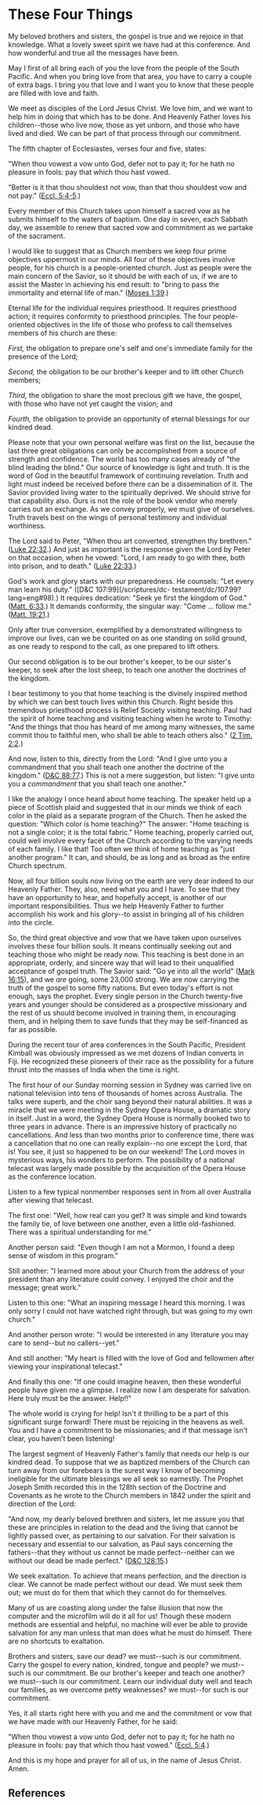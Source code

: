 # These Four Things

My beloved brothers and sisters, the gospel is true and we rejoice in that
knowledge. What a lovely sweet spirit we have had at this conference. And how
wonderful and true all the messages have been.

May I first of all bring each of you the love from the people of the South
Pacific. And when you bring love from that area, you have to carry a couple of
extra bags. I bring you that love and I want you to know that these people are
filled with love and faith.

We meet as disciples of the Lord Jesus Christ. We love him, and we want to
help him in doing that which has to be done. And Heavenly Father loves his
children--those who live now, those as yet unborn, and those who have lived
and died. We can be part of that process through our commitment.

The fifth chapter of Ecclesiastes, verses four and five, states:

"When thou vowest a vow unto God, defer not to pay it; for he hath no pleasure
in fools: pay that which thou hast vowed.

"Better is it that thou shouldest not vow, than that thou shouldest vow and
not pay." ([Eccl. 5:4-5](/scriptures/ot/eccl/5.4-5?lang=eng#3).)

Every member of this Church takes upon himself a sacred vow as he submits
himself to the waters of baptism. One day in seven, each Sabbath day, we
assemble to renew that sacred vow and commitment as we partake of the
sacrament.

I would like to suggest that as Church members we keep four prime objectives
uppermost in our minds. All four of these objectives involve people, for his
church is a people-oriented church. Just as people were the main concern of
the Savior, so it should be with each of us, if we are to assist the Master in
achieving his end result: to "bring to pass the immortality and eternal life
of man." ([Moses 1:39](/scriptures/pgp/moses/1.39?lang=eng#38).)

Eternal life for the individual requires priesthood. It requires priesthood
action; it requires conformity to priesthood principles. The four people-
oriented objectives in the life of those who profess to call themselves
members of his church are these:

_First,_ the obligation to prepare one's self and one's immediate family for
the presence of the Lord;

_Second,_ the obligation to be our brother's keeper and to lift other Church
members;

_Third,_ the obligation to share the most precious gift we have, the gospel,
with those who have not yet caught the vision; and

_Fourth,_ the obligation to provide an opportunity of eternal blessings for
our kindred dead.

Please note that your own personal welfare was first on the list, because the
last three great obligations can only be accomplished from a source of
strength and confidence. The world has too many cases already of "the blind
leading the blind." Our source of knowledge is light and truth. It is the word
of God in the beautiful framework of continuing revelation. Truth and light
must indeed be received before there can be a dissemination of it. The Savior
provided living water to the spiritually deprived. We should strive for that
capability also. Ours is not the role of the book vendor who merely carries
out an exchange. As we convey properly, we must give of ourselves. Truth
travels best on the wings of personal testimony and individual worthiness.

The Lord said to Peter, "When thou art converted, strengthen thy brethren."
([Luke 22:32](/scriptures/nt/luke/22.32?lang=eng#31).) And just as important
is the response given the Lord by Peter on that occasion, when he vowed:
"Lord, I am ready to go with thee, both into prison, and to death." ([Luke
22:33](/scriptures/nt/luke/22.33?lang=eng#32).)

God's work and glory starts with our preparedness. He counsels: "Let every man
learn his duty." ([D&amp;C 107:99](/scriptures/dc-
testament/dc/107.99?lang=eng#98).) It requires dedication: "Seek ye first the
kingdom of God." ([Matt. 6:33](/scriptures/nt/matt/6.33?lang=eng#32).) It
demands conformity, the singular way: "Come ... follow me." ([Matt.
19:21](/scriptures/nt/matt/19.21?lang=eng#20).)

Only after true conversion, exemplified by a demonstrated willingness to
improve our lives, can we be counted on as one standing on solid ground, as
one ready to respond to the call, as one prepared to lift others.

Our second obligation is to be our brother's keeper, to be our sister's
keeper, to seek after the lost sheep, to teach one another the doctrines of
the kingdom.

I bear testimony to you that home teaching is the divinely inspired method by
which we can best touch lives within this Church. Right beside this tremendous
priesthood process is Relief Society visiting teaching. Paul had the spirit of
home teaching and visiting teaching when he wrote to Timothy: "And the things
that thou has heard of me among many witnesses, the same commit thou to
faithful men, who shall be able to teach others also." ([2 Tim.
2:2](/scriptures/nt/2-tim/2.2?lang=eng#1).)

And now, listen to this, directly from the Lord: "And I give unto you a
commandment that you shall teach one another the doctrine of the kingdom."
([D&amp;C 88:77](/scriptures/dc-testament/dc/88.77?lang=eng#76).) This is not
a mere suggestion, but listen: "I give unto you a _commandment_ that you shall
teach one another."

I like the analogy I once heard about home teaching. The speaker held up a
piece of Scottish plaid and suggested that in our minds we think of each color
in the plaid as a separate program of the Church. Then he asked the question:
"Which color is home teaching?" The answer: "Home teaching is not a single
color; it is the total fabric." Home teaching, properly carried out, could
well involve every facet of the Church according to the varying needs of each
family. I like that! Too often we think of home teaching as "just another
program." It can, and should, be as long and as broad as the entire Church
spectrum.

Now, all four billion souls now living on the earth are very dear indeed to
our Heavenly Father. They, also, need what you and I have. To see that they
have an opportunity to hear, and hopefully accept, is another of our important
responsibilities. Thus we help Heavenly Father to further accomplish his work
and his glory--to assist in bringing all of his children into the circle.

So, the third great objective and vow that we have taken upon ourselves
involves these four billion souls. It means continually seeking out and
teaching those who might be ready now. This teaching is best done in an
appropriate, orderly, and sincere way that will lead to their unqualified
acceptance of gospel truth. The Savior said: "Go ye into all the world" ([Mark
16:15](/scriptures/nt/mark/16.15?lang=eng#14)), and we _are_ going, some
23,000 strong. We are now carrying the truth of the gospel to some fifty
nations. But even today's effort is not enough, says the prophet. Every single
person in the Church twenty-five years and younger should be considered as a
prospective missionary and the rest of us should become involved in training
them, in encouraging them, and in helping them to save funds that they may be
self-financed as far as possible.

During the recent tour of area conferences in the South Pacific, President
Kimball was obviously impressed as we met dozens of Indian converts in Fiji.
He recognized these pioneers of their race as the possibility for a future
thrust into the masses of India when the time is right.

The first hour of our Sunday morning session in Sydney was carried live on
national television into tens of thousands of homes across Australia. The
talks were superb, and the choir sang beyond their natural abilities. It was a
miracle that we were meeting in the Sydney Opera House, a dramatic story in
itself. Just in a word, the Sydney Opera House is normally booked two to three
years in advance. There is an impressive history of practically no
cancellations. And less than two months prior to conference time, there was a
cancellation that no one can really explain--no one except the Lord, that is!
You see, it just so happened to be on our weekend! The Lord moves in
mysterious ways, his wonders to perform. The possibility of a national
telecast was largely made possible by the acquisition of the Opera House as
the conference location.

Listen to a few typical nonmember responses sent in from all over Australia
after viewing that telecast.

The first one: "Well, how real can you get? It was simple and kind towards the
family tie, of love between one another, even a little old-fashioned. There
was a spiritual understanding for me."

Another person said: "Even though I am not a Mormon, I found a deep sense of
wisdom in this program."

Still another: "I learned more about your Church from the address of your
president than any literature could convey. I enjoyed the choir and the
message; great work."

Listen to this one: "What an inspiring message I heard this morning. I was
only sorry I could not have watched right through, but was going to my own
church."

And another person wrote: "I would be interested in any literature you may
care to send--but no callers--yet."

And still another: "My heart is filled with the love of God and fellowmen
after viewing your inspirational telecast."

And finally this one: "If one could imagine heaven, then these wonderful
people have given me a glimpse. I realize now I am desperate for salvation.
Here truly must be the answer. Help!!"

The whole world is crying for help! Isn't it thrilling to be a part of this
significant surge forward! There must be rejoicing in the heavens as well. You
and I have a commitment to be missionaries; and if that message isn't clear,
you haven't been listening!

The largest segment of Heavenly Father's family that needs our help is our
kindred dead. To suppose that we as baptized members of the Church can turn
away from our forebears is the surest way I know of becoming ineligible for
the ultimate blessings we all seek so earnestly. The Prophet Joseph Smith
recorded this in the 128th section of the Doctrine and Covenants as he wrote
to the Church members in 1842 under the spirit and direction of the Lord:

"And now, my dearly beloved brethren and sisters, let me assure you that these
are principles in relation to the dead and the living that cannot be lightly
passed over, as pertaining to our salvation. For their salvation is necessary
and essential to our salvation, as Paul says concerning the fathers--that they
without us cannot be made perfect--neither can we without our dead be made
perfect." ([D&amp;C 128:15](/scriptures/dc-testament/dc/128.15?lang=eng#14).)

We seek exaltation. To achieve that means perfection, and the direction is
clear. We cannot be made perfect without our dead. We must seek them out; we
must do for them that which they cannot do for themselves.

Many of us are coasting along under the false illusion that now the computer
and the microfilm will do it all for us! Though these modern methods are
essential and helpful, no machine will ever be able to provide salvation for
any man unless that man does what he must do himself. There are no shortcuts
to exaltation.

Brothers and sisters, save our dead? we must--such is our commitment. Carry
the gospel to every nation, kindred, tongue and people? we must--such is our
commitment. Be our brother's keeper and teach one another? we must--such is
our commitment. Learn our individual duty well and teach our families, as we
overcome petty weaknesses? we must--for such is our commitment.

Yes, it all starts right here with you and me and the commitment or vow that
we have made with our Heavenly Father, for he said:

"When thou vowest a vow unto God, defer not to pay it; for he hath no pleasure
in fools: pay that which thou hast vowed." ([Eccl.
5:4](/scriptures/ot/eccl/5.4?lang=eng#3).)

And this is my hope and prayer for all of us, in the name of Jesus Christ.
Amen.

## References

